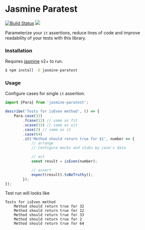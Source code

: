 # Jasmine Paratest

[![Build Status](https://travis-ci.org/xRoulanDx/jasmine-paratest.svg?branch=master)](https://travis-ci.org/xRoulanDx/jasmine-paratest) [![](https://img.shields.io/npm/dt/localeval.svg)](https://www.npmjs.com/package/jasmine-paratest)


Parameterize your `it` assertions, reduce lines of code and improve readability of your tests with this library.

### Installation

Requires [jasmine](https://www.npmjs.com/package/jasmine) v2+ to run.

```sh
$ npm install -D jasmine-paratest
```

### Usage

Configure cases for single `it` assertion.

```js
import {Para} from 'jasmine-paratest';

describe('Tests for isEven method', () => {
    Para.case(32)
        .fcase(12) // same as fit
        .xcase(33) // same as xit
        .case(2) // same as it
        .case(64)
        .it('Method should return true for $1', number => {
            // arrange
            // Configure mocks and stubs by case's data

            // act
            const result = isEven(number);

            // assert
            expect(result).toBeTruthy();
        });
});
```

Test run will looks like

```
Tests for isEven method
    Method should return true for 32
    Method should return true for 12
    Method should return true for 33
    Method should return true for 2
    Method should return true for 64
```
